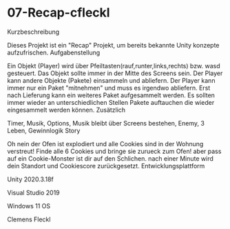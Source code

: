 # 07-Recap-cfleckl

Kurzbeschreibung

Dieses Projekt ist ein "Recap" Projekt, um bereits bekannte Unity konzepte aufzufrischen.
Aufgabenstellung

Ein Objekt (Player) wird über Pfeiltasten(rauf,runter,links,rechts) bzw. wasd gesteuert. Das Objekt sollte immer in der Mitte des Screens sein. Der Player kann andere Objekte (Pakete) einsammeln und abliefern. Der Player kann immer nur ein Paket "mitnehmen" und muss es irgendwo abliefern. Erst nach Lieferung kann ein weiteres Paket aufgesammelt werden. Es sollten immer wieder an unterschiedlichen Stellen Pakete auftauchen die wieder eingesammelt werden können.
Zusätzlich

Timer, Musik, Options, Musik bleibt über Screens bestehen, Enemy, 3 Leben, Gewinnlogik
Story

Oh nein der Ofen ist explodiert und alle Cookies sind in der Wohnung verstreut! Finde alle 6 Cookies und bringe sie zurueck zum Ofen! aber pass auf ein Cookie-Monster ist dir auf den Schlichen. nach einer Minute wird dein Standort und Cookiescore zurückgesetzt.
Entwicklungsplattform

Unity 2020.3.18f

Visual Studio 2019

Windows 11 OS

Clemens Fleckl
